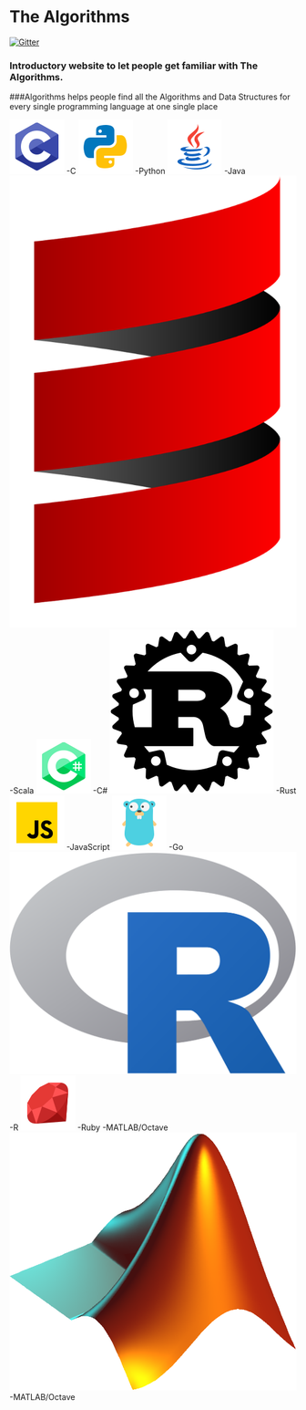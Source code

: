# The Algorithms
[![Gitter](https://badges.gitter.im/the-algorithms/website.svg)](https://gitter.im/the-algorithms/website?utm_source=badge&utm_medium=badge&utm_campaign=pr-badge)

### Introductory website to let people get familiar with The Algorithms.



###Algorithms helps people find all the Algorithms and Data Structures for every single programming language at one single place
  
  <img src="/images/svg/c-lang.svg">
  -C
   <img src="/images/svg/python.svg">
   -Python
   <img src="/images/svg/java.svg">
   -Java
  <img src="/images/svg/scala.svg">
   -Scala
  <img src="/images/svg/c-sharp-lang.svg">
  -C# 
 <img src="/images/svg/rust.svg">
  -Rust 
   <img src="/images/svg/javascript.svg">
   -JavaScript
  <img src="/images/svg/golang.svg">
   -Go
  <img src="/images/svg/r-lang.svg">
  -R 
  <img src="/images/svg/ruby.svg">
   -Ruby
  -MATLAB/Octave <img src="/images/svg/matlab.png">
   -MATLAB/Octave
